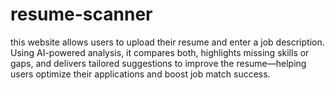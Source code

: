 # resume-scanner
this website allows users to upload their resume and enter a job description. Using AI-powered analysis, it compares both, highlights missing skills or gaps, and delivers tailored suggestions to improve the resume—helping users optimize their applications and boost job match success.
